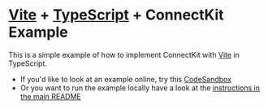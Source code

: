 # [Vite](https://vitejs.dev/) + [TypeScript](https://www.typescriptlang.org/) + ConnectKit Example

This is a simple example of how to implement ConnectKit with [Vite](https://vitejs.dev/) in TypeScript.

- If you'd like to look at an example online, try this [CodeSandbox](https://codesandbox.io/s/4jtssh?file=/README.md)
- Or you want to run the example locally have a look at the [instructions in the main README](https://github.com/openfort-xyz/openfort-kit/blob/main/README.md#running-examples-locally)

